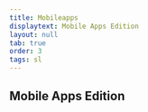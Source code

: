 ```yaml
---
title: Mobileapps
displaytext: Mobile Apps Edition
layout: null
tab: true
order: 3
tags: sl
---
```


## Mobile Apps Edition

